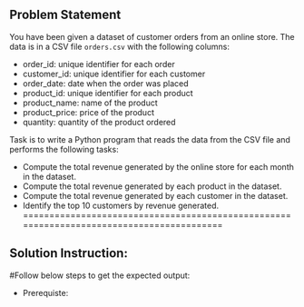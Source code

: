 ## Problem Statement
You have been given a dataset of customer orders from an online store. The data is in a
CSV file `orders.csv` with the following columns:
- order_id: unique identifier for each order
- customer_id: unique identifier for each customer
- order_date: date when the order was placed
- product_id: unique identifier for each product
- product_name: name of the product
- product_price: price of the product
- quantity: quantity of the product ordered

Task is to write a Python program that reads the data from the CSV file and performs
the following tasks:
- Compute the total revenue generated by the online store for each month in the
dataset.
- Compute the total revenue generated by each product in the dataset.
- Compute the total revenue generated by each customer in the dataset.
- Identify the top 10 customers by revenue generated.
=========================================================================================

## Solution Instruction:

#Follow below steps to get the expected output:

- Prerequiste:

